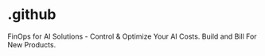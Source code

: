 # .github
FinOps for AI Solutions - Control &amp; Optimize Your AI Costs. Build and Bill For New Products.
